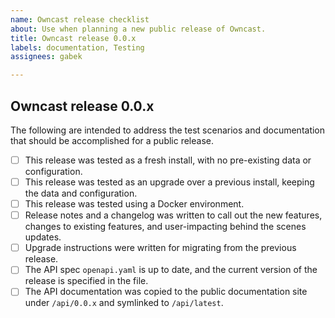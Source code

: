 ```yaml
---
name: Owncast release checklist
about: Use when planning a new public release of Owncast.
title: Owncast release 0.0.x
labels: documentation, Testing
assignees: gabek

---
```


## Owncast release 0.0.x

The following are intended to address the test scenarios and documentation that should be accomplished for a public release.

- [ ] This release was tested as a fresh install, with no pre-existing data or configuration.
- [ ] This release was tested as an upgrade over a previous install, keeping the data and configuration.
- [ ] This release was tested using a Docker environment.
- [ ] Release notes and a changelog was written to call out the new features, changes to existing features, and user-impacting behind the scenes updates.
- [ ] Upgrade instructions were written for migrating from the previous release.
- [ ] The API spec `openapi.yaml` is up to date, and the current version of the release is specified in the file.
- [ ] The API documentation was copied to the public documentation site under `/api/0.0.x` and symlinked to `/api/latest`.
